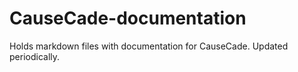 # CauseCade-documentation
Holds markdown files with documentation for CauseCade. Updated periodically.
